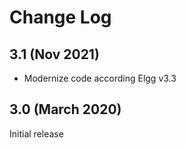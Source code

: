 # Change Log

## 3.1 (Nov 2021)

- Modernize code according Elgg v3.3

## 3.0 (March 2020)

Initial release
